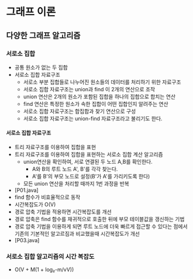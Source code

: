 # 그래프 이론
## 다양한 그래프 알고리즘
### 서로소 집합
- 공통 원소가 없는 두 집합
- 서로소 집합 자료구조
  - 서로소 부분 집합들로 나누어진 원소들의 데이터를 처리하기 위한 자료구조
  - 서로소 집합 자료구조는 union과 find 이 2개의 연산으로 조작
  - union 연산은 2개의 원소가 포함된 집합을 하나의 집합으로 합치는 연산
  - find 연산은 특정한 원소가 속한 집합이 어떤 집합인지 알려주는 연산
  - 서로소 집합 자료구조는 합집합과 찾기 연산으로 구성
  - 서로소 집합 자료구조는 union-find 자료구조라고 불리기도 한다.

#### 서로소 집합 자료구조
- 트리 자료구조를 이용하여 집합을 표현
- 트리 자료구조를 이용하여 집합을 표현하는 서로소 집합 계산 알고리즘
  - union연산을 확인하여, 서로 연결된 두 노드 A,B를 확인한다.
    - A와 B의 루트 노드 A', B'를 각각 찾는다.
    - A'를 B'의 부모 노드로 설정(B'가 A'를 가리키도록 한다)
  - 모든 union 연산을 처리할 때까지 1번 과정을 반복
- [P01.java]
- find 함수가 비효율적으로 동작
- 시간복잡도가 O(V)
- 경로 압축 기법을 적용하면 시간복잡도를 개선
- 경로 압축은 find 함수를 재귀적으로 호출한 뒤에 부모 테이블값을 갱신하는 기법
- 경로 압축 기법을 이용하게 되면 루트 노드에 더욱 빠르게 접근할 수 있다는 점에서 기존의 기본적인 알고르짐과 비교했을때 시간복잡도가 개선
- [P03.java]

### 서로소 집합 알고리즘의 시간 복잡도
- O(V + M(1 + log₂-m/vV))
